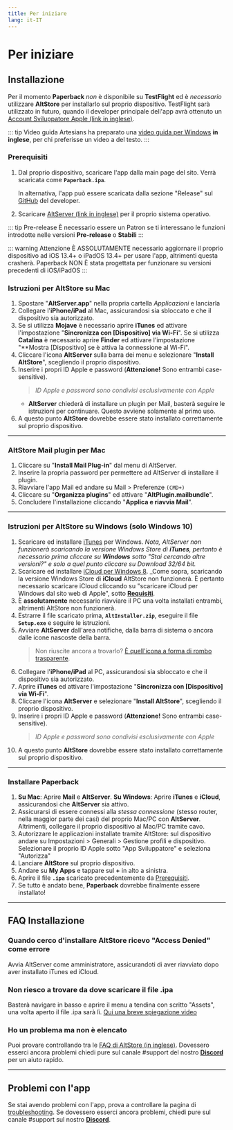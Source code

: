 ```yaml
---
title: Per iniziare
lang: it-IT
---
```


# Per iniziare

## Installazione
Per il momento **Paperback** _non_ è disponibile su **TestFlight** ed è _necessario_ utilizzare **AltStore** per installarlo sul proprio dispositivo. TestFlight sarà utilizzato in futuro, quando il developer principale dell'app avrà ottenuto un [Account Sviluppatore Apple (link in inglese)](https://developer.apple.com/programs/).

::: tip Video guida
Artesians ha preparato una [video guida per Windows](https://www.youtube.com/watch?v=n1KRwsxNiWY) **in inglese**, per chi preferisse un video a del testo.
:::

### Prerequisiti
1. Dal proprio dispositivo, scaricare l'app dalla main page del sito. Verrà scaricata come **`Paperback.ipa`**.

	In alternativa, l'app può essere scaricata dalla sezione "Release" sul [GitHub](https://github.com/FaizanDurrani/Paperback/releases/latest) del developer.
1. Scaricare [AltServer (link in inglese)](https://altstore.io/) per il proprio sistema operativo.

::: tip Pre-release
 È necessario essere un Patron se ti interessano le funzioni introdotte nelle versioni **Pre-release** o **Stabili**
::: 

::: warning Attenzione
È ASSOLUTAMENTE necessario aggiornare il proprio dispositivo ad iOS 13.4+ o iPadOS 13.4+ per usare l'app, altrimenti questa crasherà. Paperback NON È stata progettata per funzionare su versioni precedenti di iOS/iPadOS
:::

### Istruzioni per AltStore su Mac
1. Spostare "**AltServer.app**" nella propria cartella *Applicazioni* e lanciarla
1. Collegare l'**iPhone/iPad** al Mac, assicurandosi sia sbloccato e che il dispositivo sia autorizzato.
1. Se si utilizza **Mojave** è necessario aprire **iTunes** ed attivare l'impostazione "**Sincronizza con [Dispositivo] via Wi-Fi**".
   Se si utilizza **Catalina** è necessario aprire **Finder** ed attivare l'impostazione "**Mostra [Dispositivo] se è attiva la connessione al Wi-Fi".
1. Cliccare l'icona **AltServer** sulla barra dei menu e selezionare "**Install AltStore**", scegliendo il proprio dispositivo.
1. Inserire i propri ID Apple e password (**Attenzione!** Sono entrambi case-sensitive).
	> *ID Apple e password sono condivisi esclusivamente con Apple*
	- **AltServer** chiederà di installare un plugin per Mail, basterà seguire le istruzioni per continuare. Questo avviene solamente al primo uso.
1. A questo punto **AltStore** dovrebbe essere stato installato correttamente sul proprio dispositivo.

---

### AltStore Mail plugin per Mac
1. Cliccare su "**Install Mail Plug-in**" dal menu di AltServer.
1. Inserire la propria password per permettere ad AltServer di installare il plugin.
1. Riavviare l'app Mail ed andare su Mail > Preferenze `(CMD+)`
1. Cliccare su "**Organizza plugins**" ed attivare "**AltPlugin.mailbundle**".
1. Concludere l'installazione cliccando "**Applica e riavvia Mail**".

---

### Istruzioni per AltStore su Windows (solo Windows 10)
1. Scaricare ed installare [iTunes](https://www.apple.com/it/itunes/download/index.html) per Windows.
   _Nota, AltServer non funzionerà scaricando la versione Windows Store di **iTunes**, pertanto è necessario prima cliccare su **Windows** sotto "Stai cercando altre versioni?" e solo a quel punto cliccare su Download 32/64 bit._
1. Scaricare ed installare [iCloud per Windows 8](https://support.apple.com/it-it/HT204283).
   _Come sopra, scaricando la versione Windows Store di **iCloud** AltStore non funzionerà. È pertanto necessario scaricare iCloud cliccando su "scaricare iCloud per Windows dal sito web di Apple", sotto **[Requisiti](https://i.imgur.com/v1WBtIF.png)**.
1. È **assolutamente** necessario riavviare il PC una volta installati entrambi, altrimenti AltStore non funzionerà.
1. Estrarre il file scaricato prima, **`AltInstaller.zip`**, eseguire il file **`Setup.exe`** e seguire le istruzioni.
1. Avviare **AltServer** dall'area notifiche, dalla barra di sistema o ancora dalle icone nascoste della barra.
	> Non riuscite ancora a trovarlo? [È quell'icona a forma di rombo trasparente](https://i.imgur.com/4ZMteOP.png).
1. Collegare l'**iPhone/iPad** al PC, assicurandosi sia sbloccato e che il dispositivo sia autorizzato.
1. Aprire **iTunes** ed attivare l'impostazione "**Sincronizza con [Dispositivo] via Wi-Fi**".
1. Cliccare l'icona **AltServer** e selezionare "**Install AltStore**", scegliendo il proprio dispositivo.
1. Inserire i propri ID Apple e password (**Attenzione!** Sono entrambi case-sensitive).
	> *ID Apple e password sono condivisi esclusivamente con Apple*
1. A questo punto **AltStore** dovrebbe essere stato installato correttamente sul proprio dispositivo.

---

### Installare Paperback
1. **Su Mac**: Aprire **Mail** e **AltServer**.
    **Su Windows**: Aprire **iTunes** e **iCloud**, assicurandosi che **AltServer** sia attivo.
1. Assicurarsi di essere connessi alla _stessa connessione_ (stesso router, nella maggior parte dei casi) del proprio Mac/PC con **AltServer**. Altrimenti, collegare il proprio dispositivo al Mac/PC tramite cavo.
1. Autorizzare le applicazioni installate tramite AltStore: sul dispositivo andare su Impostazioni > Generali > Gestione profili e dispositivo. Selezionare il proprio ID Apple sotto "App Sviluppatore" e seleziona "Autorizza"
1. Lanciare **AltStore** sul proprio dispositivo.
1. Andare su **My Apps** e tappare sul **+** in alto a sinistra.
1. Aprire il file **`.ipa`** scaricato precedentemente da [Prerequisiti](/it/help/guides/getting-started/#prerequisiti).
1. Se tutto è andato bene, **Paperback** dovrebbe finalmente essere installato!

---

## FAQ Installazione
### Quando cerco d'installare AltStore ricevo "Access Denied" come errore
Avvia AltServer come amministratore, assicurandoti di aver riavviato dopo aver installato iTunes ed iCloud.

### Non riesco a trovare da dove scaricare il file .ipa
Basterà navigare in basso e aprire il menu a tendina con scritto "Assets", una volta aperto il file .ipa sarà lì. [Qui una breve spiegazione video](https://imgur.com/a/onrwNC8)

### Ho un problema ma non è elencato
Puoi provare controllando tra le [FAQ di AltStore (in inglese)](https://altstore.io/faq/). Dovessero esserci ancora problemi chiedi pure sul canale #support del nostro **[Discord](https://discord.gg/Ny83JV3)** per un aiuto rapido.

---

## Problemi con l'app
Se stai avendo problemi con l'app, prova a controllare la pagina di [troubleshooting](https://www.reddit.com/r/Paperback/wiki/troubleshooting). Se dovessero esserci ancora problemi, chiedi pure sul canale #support sul nostro **[Discord](https://discord.gg/Ny83JV3)**.
